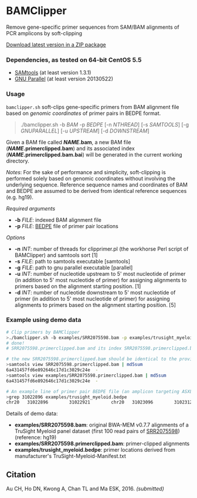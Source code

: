 BAMClipper
==========
Remove gene-specific primer sequences from SAM/BAM alignments of PCR amplicons by soft-clipping

[Download latest version in a ZIP package](https://github.com/tommyau/bamclipper/zipball/master)

### Dependencies, as tested on 64-bit CentOS 5.5
* [SAMtools](http://www.htslib.org/download/) (at least version 1.3.1)
* [GNU Parallel](http://www.gnu.org/software/parallel/) (at least version 20130522)

### Usage
`bamclipper.sh` soft-clips gene-specific primers from BAM alignment file based on *genomic coordinates* of primer pairs in BEDPE format.
>./bamclipper.sh -b _BAM_ -p _BEDPE_ [-n _NTHREAD_] [-s _SAMTOOLS_] [-g _GNUPARALLEL_] [-u _UPSTREAM_] [-d _DOWNSTREAM_]

Given a BAM file called **_NAME_.bam**, a new BAM file (**_NAME_.primerclipped.bam**) and its associated index (**_NAME_.primerclipped.bam.bai**) will be generated in the current working directory.

_Notes_: For the sake of performance and simplicity, soft-clipping is performed solely based on genomic coordinates without involving the underlying sequence. Reference sequence names and coordinates of BAM and BEDPE are assumed to be derived from identical reference sequences (e.g. hg19).

*Required arguments*
- **-b** _FILE_: indexed BAM alignment file
- **-p** _FILE_: [BEDPE](http://bedtools.readthedocs.io/en/latest/content/general-usage.html#bedpe-format) file of primer pair locations

*Options*
- **-n** _INT_: number of threads for clipprimer.pl (the workhorse Perl script of BAMClipper) and samtools sort [1]
- **-s** _FILE_: path to samtools executable [samtools]
- **-g** _FILE_: path to gnu parallel executable [parallel]
- **-u** _INT_: number of nucleotide upstream to 5' most nucleotide of primer (in addition to 5' most nucleotide of primer) for assigning alignments to primers based on the alignment starting position. [1]
- **-d** _INT_: number of nucleotide downstream to 5' most nucleotide of primer (in addition to 5' most nucleotide of primer) for assigning alignments to primers based on the alignment starting position. [5]

### Example using demo data
```bash
# Clip primers by BAMClipper
>./bamclipper.sh -b examples/SRR2075598.bam -p examples/trusight_myeloid.bedpe -n 4
# done!
# SRR2075598.primerclipped.bam and its index SRR2075598.primerclipped.bam.bai are generated.

# the new SRR2075598.primerclipped.bam should be identical to the provided example (compare checksum of alignments and ignore headers)
>samtools view SRR2075598.primerclipped.bam | md5sum
6a431457fd6e892646c17d1c3029c24e  -
>samtools view examples/SRR2075598.primerclipped.bam | md5sum
6a431457fd6e892646c17d1c3029c24e  -

# An example line of primer pair BEDPE file (an amplicon targeting ASXL1)
>grep 31022896 examples/trusight_myeloid.bedpe
chr20   31022896        31022921        chr20   31023096        31023123
```
Details of demo data:
- **examples/SRR2075598.bam**: original BWA-MEM v0.7.7 alignments of a TruSight Myeloid panel dataset (first 100 read pairs of [SRR2075598](https://trace.ncbi.nlm.nih.gov/Traces/sra/?run=SRR2075598)) (reference: hg19)
- **examples/SRR2075598.primerclipped.bam**: primer-clipped alignments
- **examples/trusight_myeloid.bedpe**: primer locations derived from manufacturer's TruSight-Myeloid-Manifest.txt

Citation
--------
Au CH, Ho DN, Kwong A, Chan TL and Ma ESK, 2016. _(submitted)_

